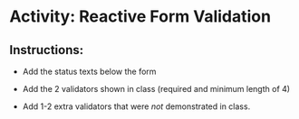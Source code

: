 # Activity: Reactive Form Validation

## Instructions:

* Add the status texts below the form

* Add the 2 validators shown in class (required and minimum length of 4)

* Add 1-2 extra validators that were *not* demonstrated in class.